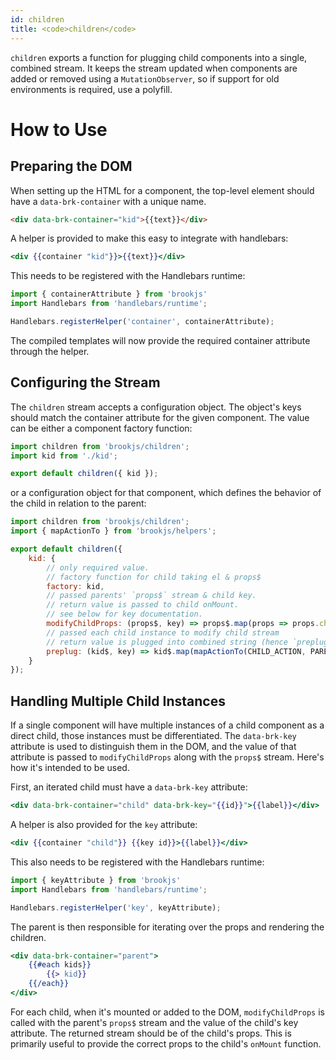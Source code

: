 ```yaml
---
id: children
title: <code>children</code>
---
```


`children` exports a function for plugging child components into a single, combined stream. It keeps the stream updated when components are added or removed using a `MutationObserver`, so if support for old environments is required, use a polyfill.

# How to Use

## Preparing the DOM

When setting up the HTML for a component, the top-level element should have a `data-brk-container` with a unique name.

```html
<div data-brk-container="kid">{{text}}</div>
```

A helper is provided to make this easy to integrate with handlebars:

```handlebars
<div {{container "kid"}}>{{text}}</div>
```

This needs to be registered with the Handlebars runtime:

```js
import { containerAttribute } from 'brookjs'
import Handlebars from 'handlebars/runtime';

Handlebars.registerHelper('container', containerAttribute);
```

The compiled templates will now provide the required container attribute through the helper.

## Configuring the Stream

The `children` stream accepts a configuration object. The object's keys should match the container attribute for the given component. The value can be either a component factory function:

```js
import children from 'brookjs/children';
import kid from './kid';

export default children({ kid });
```

or a configuration object for that component, which defines the behavior of the child in relation to the parent:

```js
import children from 'brookjs/children';
import { mapActionTo } from 'brookjs/helpers';

export default children({
    kid: {
        // only required value.
        // factory function for child taking el & props$
        factory: kid,
        // passed parents' `props$` stream & child key.
        // return value is passed to child onMount.
        // see below for key documentation.
        modifyChildProps: (props$, key) => props$.map(props => props.children[key]),
        // passed each child instance to modify child stream
        // return value is plugged into combined string (hence `preplug`)
        preplug: (kid$, key) => kid$.map(mapActionTo(CHILD_ACTION, PARENT_ACTION)).map(action => Object.assign({}, action, { meta: { key } }))
    }
});
```

## Handling Multiple Child Instances

If a single component will have multiple instances of a child component as a direct child, those instances must be differentiated. The `data-brk-key` attribute is used to distinguish them in the DOM, and the value of that attribute is passed to `modifyChildProps` along with the `props$` stream. Here's how it's intended to be used.

First, an iterated child must have a `data-brk-key` attribute:

```handlebars
<div data-brk-container="child" data-brk-key="{{id}}">{{label}}</div>
```

A helper is also provided for the `key` attribute:

```handlebars
<div {{container "child"}} {{key id}}>{{label}}</div>
```

This also needs to be registered with the Handlebars runtime:

```js
import { keyAttribute } from 'brookjs'
import Handlebars from 'handlebars/runtime';

Handlebars.registerHelper('key', keyAttribute);
```

The parent is then responsible for iterating over the props and rendering the children.

```handlebars
<div data-brk-container="parent">
    {{#each kids}}
        {{> kid}}
    {{/each}}
</div>
```

For each child, when it's mounted or added to the DOM, `modifyChildProps` is called with the parent's `props$` stream and the value of the child's key attribute. The returned stream should be of the child's props. This is primarily useful to provide the correct props to the child's `onMount` function.
